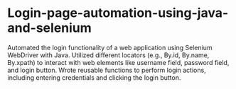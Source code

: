 # Login-page-automation-using-java-and-selenium
Automated the login functionality of a web application using Selenium WebDriver with Java. Utilized different locators (e.g., By.id, By.name, By.xpath) to interact with web elements like username field, password field, and login button. Wrote reusable functions to perform login actions, including entering credentials and clicking the login button.
